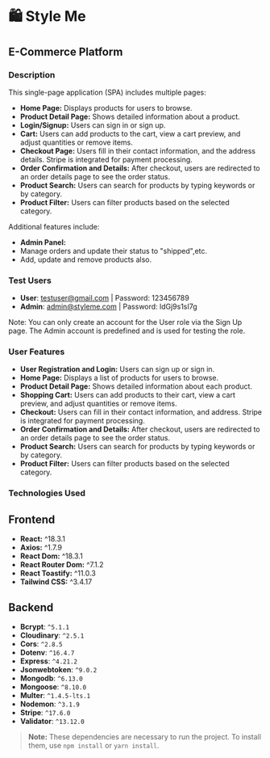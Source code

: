 # 🛍️ **Style Me**

## **E-Commerce Platform**

### **Description**

This single-page application (SPA) includes multiple pages:

- **Home Page:** Displays products for users to browse.
- **Product Detail Page:** Shows detailed information about a product.
- **Login/Signup:** Users can sign in or sign up.
- **Cart:** Users can add products to the cart, view a cart preview, and adjust quantities or remove items.
- **Checkout Page:** Users fill in their contact information, and the address details. Stripe is integrated for payment processing.
- **Order Confirmation and Details:** After checkout, users are redirected to an order details page to see the order status.
- **Product Search:** Users can search for products by typing keywords or by category.
- **Product Filter:** Users can filter products based on the selected category.

Additional features include:

- **Admin Panel:**
- Manage orders and update their status to "shipped",etc.
- Add, update and remove products also.

### **Test Users**

- **User**: testuser@gmail.com | Password: 123456789
- **Admin**: admin@styleme.com | Password: ldGj9s1sI7g

Note: You can only create an account for the User role via the Sign Up page. The Admin account is predefined and is used for testing the role.

### **User Features**

- **User Registration and Login:** Users can sign up or sign in.
- **Home Page:** Displays a list of products for users to browse.
- **Product Detail Page:** Shows detailed information about each product.
- **Shopping Cart:** Users can add products to their cart, view a cart preview, and adjust quantities or remove items.
- **Checkout:** Users can fill in their contact information, and address. Stripe is integrated for payment processing.
- **Order Confirmation and Details:** After checkout, users are redirected to an order details page to see the order status.
- **Product Search:** Users can search for products by typing keywords or by category.
- **Product Filter:** Users can filter products based on the selected category.

### **Technologies Used**

## **Frontend**

- **React:** ^18.3.1
- **Axios:** ^1.7.9
- **React Dom:** ^18.3.1
- **React Router Dom:** ^7.1.2
- **React Toastify:** ^11.0.3
- **Tailwind CSS:** ^3.4.17

## **Backend**

- **Bcrypt**: `^5.1.1`
- **Cloudinary**: `^2.5.1`
- **Cors**: `^2.8.5`
- **Dotenv**: `^16.4.7`
- **Express**: `^4.21.2`
- **Jsonwebtoken**: `^9.0.2`
- **Mongodb**: `^6.13.0`
- **Mongoose**: `^8.10.0`
- **Multer**: `^1.4.5-lts.1`
- **Nodemon**: `^3.1.9`
- **Stripe**: `^17.6.0`
- **Validator**: `^13.12.0`

> **Note:** These dependencies are necessary to run the project. To install them, use `npm install` or `yarn install`.
